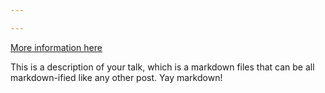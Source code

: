 ```yaml
---

---
```


[More information here](http://example2.com)

This is a description of your talk, which is a markdown files that can be all markdown-ified like any other post. Yay markdown!
